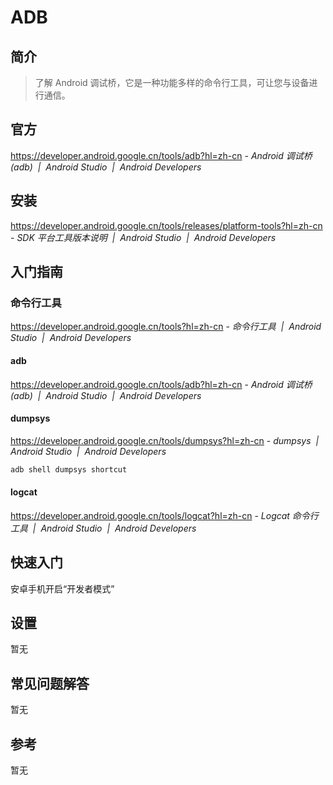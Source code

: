 # ADB

## 简介

> 了解 Android 调试桥，它是一种功能多样的命令行工具，可让您与设备进行通信。

## 官方

<https://developer.android.google.cn/tools/adb?hl=zh-cn> - *Android 调试桥 (adb) &nbsp;|&nbsp; Android Studio &nbsp;|&nbsp; Android Developers*

## 安装

https://developer.android.google.cn/tools/releases/platform-tools?hl=zh-cn - *SDK 平台工具版本说明  |  Android Studio  |  Android Developers*

## 入门指南

### 命令行工具

https://developer.android.google.cn/tools?hl=zh-cn - *命令行工具  |  Android Studio  |  Android Developers*

#### adb

https://developer.android.google.cn/tools/adb?hl=zh-cn - *Android 调试桥 (adb)  |  Android Studio  |  Android Developers*

#### dumpsys

https://developer.android.google.cn/tools/dumpsys?hl=zh-cn - *dumpsys  |  Android Studio  |  Android Developers*

```bash
adb shell dumpsys shortcut
```

#### logcat

https://developer.android.google.cn/tools/logcat?hl=zh-cn - *Logcat 命令行工具  |  Android Studio  |  Android Developers*

## 快速入门

安卓手机开启“开发者模式”

## 设置

暂无

## 常见问题解答

暂无

## 参考

暂无
